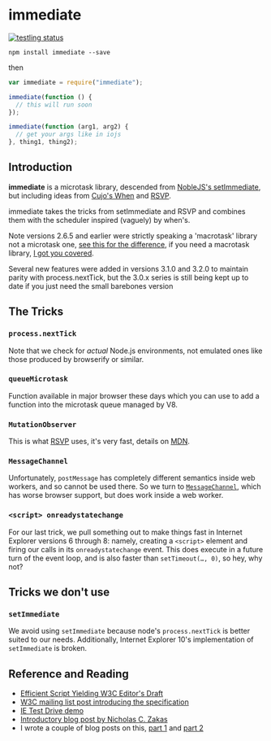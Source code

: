# immediate

[![testling status](https://ci.testling.com/calvinmetcalf/immediate.png)](https://ci.testling.com/calvinmetcalf/immediate)

```text
npm install immediate --save
```

then

```javascript
var immediate = require("immediate");

immediate(function () {
  // this will run soon
});

immediate(function (arg1, arg2) {
  // get your args like in iojs
}, thing1, thing2);
```

## Introduction

**immediate** is a microtask library, descended from [NobleJS's setImmediate](https://github.com/NobleJS/setImmediate), but including ideas from [Cujo's When](https://github.com/cujojs/when) and [RSVP](https://github.com/tildeio/rsvp.js).

immediate takes the tricks from setImmediate and RSVP and combines them with the scheduler inspired \(vaguely\) by when's.

Note versions 2.6.5 and earlier were strictly speaking a 'macrotask' library not a microtask one, [see this for the difference](https://github.com/YuzuJS/setImmediate#macrotasks-and-microtasks), if you need a macrotask library, [I got you covered](https://github.com/calvinmetcalf/macrotask).

Several new features were added in versions 3.1.0 and 3.2.0 to maintain parity with process.nextTick, but the 3.0.x series is still being kept up to date if you just need the small barebones version

## The Tricks

### `process.nextTick`

Note that we check for _actual_ Node.js environments, not emulated ones like those produced by browserify or similar.

### `queueMicrotask`

Function available in major browser these days which you can use to add a function into the microtask queue managed by V8.

### `MutationObserver`

This is what [RSVP](https://github.com/tildeio/rsvp.js) uses, it's very fast, details on [MDN](https://developer.mozilla.org/en-US/docs/Web/API/MutationObserver).

### `MessageChannel`

Unfortunately, `postMessage` has completely different semantics inside web workers, and so cannot be used there. So we turn to [`MessageChannel`](http://www.whatwg.org/specs/web-apps/current-work/multipage/web-messaging.html#channel-messaging), which has worse browser support, but does work inside a web worker.

### `<script> onreadystatechange`

For our last trick, we pull something out to make things fast in Internet Explorer versions 6 through 8: namely, creating a `<script>` element and firing our calls in its `onreadystatechange` event. This does execute in a future turn of the event loop, and is also faster than `setTimeout(…, 0)`, so hey, why not?

## Tricks we don't use

### `setImmediate`

We avoid using `setImmediate` because node's `process.nextTick` is better suited to our needs. Additionally, Internet Explorer 10's implementation of `setImmediate` is broken.

## Reference and Reading

* [Efficient Script Yielding W3C Editor's Draft](https://dvcs.w3.org/hg/webperf/raw-file/tip/specs/setImmediate/Overview.html)
* [W3C mailing list post introducing the specification](http://lists.w3.org/Archives/Public/public-web-perf/2011Jun/0100.html)
* [IE Test Drive demo](http://ie.microsoft.com/testdrive/Performance/setImmediateSorting/Default.html)
* [Introductory blog post by Nicholas C. Zakas](http://www.nczonline.net/blog/2011/09/19/script-yielding-with-setimmediate/)
* I wrote a couple of blog posts on this, [part 1](http://calvinmetcalf.com/post/61672207151/setimmediate-etc) and [part 2](http://calvinmetcalf.com/post/61761231881/javascript-schedulers)


